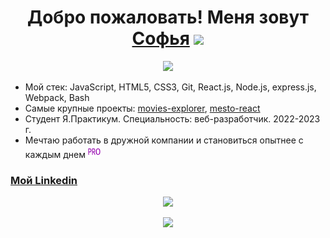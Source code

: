 <!-- # Добро пожаловать! Меня зовут Софья👋
[![Typing SVG](https://readme-typing-svg.herokuapp.com?font=Fira+Code&pause=1000&width=435&lines=I'm+junior+Front-end+developer)](https://git.io/typing-svg)
------  
#### И сейчас я расскажу немного о себе -->

<h1 align="center">Добро пожаловать! Меня зовут <a href="./Софья_Ливаренко_резюме_финал.pdf" target="_blank">Софья</a> 
<img src="https://github.com/blackcater/blackcater/raw/main/images/Hi.gif" height="32"/></h1>
<p align="center">
  <img src="https://readme-typing-svg.herokuapp.com?font=Fira+Code&pause=1000&width=435&lines=I'm+junior+Front-end+developer" />
 </p>
 
 * Мой стек: JavaScript, HTML5, CSS3, Git, React.js, Node.js, express.js, Webpack, Bash 
 * Самые крупные проекты: <a href="https://github.com/sonyalivarenko/movies-explorer-frontend" target="_blank">movies-explorer</a>, <a href="https://github.com/sonyalivarenko/mesto-react" target="_blank">mesto-react</a>
 * Студент Я.Практикум. Специальность: веб-разработчик. 2022-2023 г.
 * Мечтаю работать в дружной компании и становиться опытнее с каждым днем <img src="https://raw.githubusercontent.com/acervenky/animated-github-badges/master/assets/pro.gif" width="20" height="20"> 
 
 ### <a href="https://www.linkedin.com/in/sofia-lyvarenko-17bba2255/" target="_blank">Мой Linkedin</a>


<p align="center">
  <img src="https://github-readme-stats.vercel.app/api/top-langs/?username=sonyalivarenko&anuraghazra&layout=compact" />
 </p> 
 
 
<p align="center">
  <img src="https://quotes-github-readme.vercel.app/api?type=vertical&theme=dark" />
 </p>







